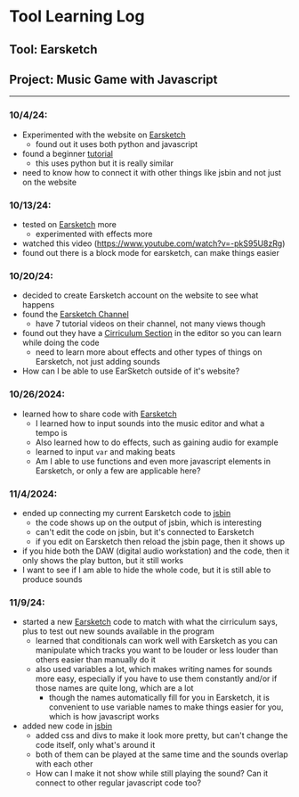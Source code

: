 # Tool Learning Log

## Tool: **Earsketch**

## Project: **Music Game with Javascript**

---

### 10/4/24:
* Experimented with the website on [Earsketch](https://earsketch.gatech.edu/earsketch2/)
  * found out it uses both python and javascript
* found a beginner [tutorial](https://www.youtube.com/watch?v=NtaGTRA48ms)
  * this uses python but it is really similar
* need to know how to connect it with other things like jsbin and not just on the website

### 10/13/24:
* tested on [Earsketch](https://earsketch.gatech.edu/earsketch2/?sharing=MiQYCfFVzS1eXFgGYppkFg) more
  * experimented with effects more
* watched this video (https://www.youtube.com/watch?v=-pkS95U8zRg)
* found out there is a block mode for earsketch, can make things easier

### 10/20/24:
* decided to create Earsketch account on the website to see what happens
* found the [Earsketch Channel](https://www.youtube.com/channel/UCqtFcjm-0WMCxl0y-m87EuQ)
  * have 7 tutorial videos on their channel, not many views though
* found out they have a [Cirriculum Section](https://earsketch.gatech.edu/earsketch2/?curriculum=/en/v2/unit-1&language=javascript) in the editor so you can learn while doing the code
  * need to learn more about effects and other types of things on Earsketch, not just adding sounds
* How can I be able to use EarSketch outside of it's website?

### 10/26/2024:
* learned how to share code with [Earsketch](https://earsketch.gatech.edu/earsketch2/?sharing=MiQYCfFVzS1eXFgGYppkFg)
  * I learned how to input sounds into the music editor and what a tempo is
  * Also learned how to do effects, such as gaining audio for example
  * learned to input `var` and making beats
  * Am I able to use functions and even more javascript elements in Earsketch, or only a few are applicable here?
 
### 11/4/2024:
* ended up connecting my current Earsketch code to [jsbin](https://jsbin.com/woxajunela/1/edit?html,output)
  * the code shows up on the output of jsbin, which is interesting
  * can't edit the code on jsbin, but it's connected to Earsketch
  * if you edit on Earsketch then reload the jsbin page, then it shows up
* if you hide both the DAW (digital audio workstation) and the code, then it only shows the play button, but it still works
* I want to see if I am able to hide the whole code, but it is still able to produce sounds

### 11/9/24:
* started a new [Earsketch](https://earsketch.gatech.edu/earsketch2/?sharing=mMnc0kl_hpBlouIoSmUzQA) code to match with what the cirriculum says, plus to test out new sounds available in the program
  * learned that conditionals can work well with Earsketch as you can manipulate which tracks you want to be louder or less louder than others easier than manually do it
  * also used variables a lot, which makes writing names for sounds more easy, especially if you have to use them constantly and/or if those names are quite long, which are a lot
    * though the names automatically fill for you in Earsketch, it is convenient to use variable names to make things easier for you, which is how javascript works
* added new code in [jsbin](https://jsbin.com/yayubolaze/edit?html,css,output)
  * added css and divs to make it look more pretty, but can't change the code itself, only what's around it
  * both of them can be played at the same time and the sounds overlap with each other
  * How can I make it not show while still playing the sound? Can it connect to other regular javascript code too?

<!-- 
* Links you used today (websites, videos, etc)
* Things you tried, progress you made, etc
* Challenges, a-ha moments, etc
* Questions you still have
* What you're going to try next
-->
